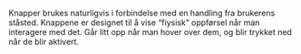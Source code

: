 Knapper brukes naturligvis i forbindelse med en handling fra brukerens ståsted. 
Knappene er designet til å vise “fiysisk” oppførsel når man interagere med det. Går litt opp når man hover over dem, og blir trykket ned når de blir aktivert. 
